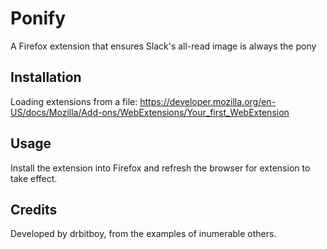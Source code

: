 # Ponify
A Firefox extension that ensures Slack's all-read image is always the pony

## Installation
Loading extensions from a file:
https://developer.mozilla.org/en-US/docs/Mozilla/Add-ons/WebExtensions/Your_first_WebExtension

## Usage
Install the extension into Firefox and refresh the browser for extension to take effect.

## Credits
Developed by drbitboy, from the examples of inumerable others.

